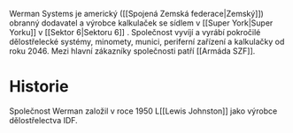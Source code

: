 Werman Systems je americký ([[Spojená Zemská federace|Zemský]]) obranný dodavatel a výrobce kalkulaček se sídlem v [[Super York|Super Yorku]] v [[Sektor 6|Sektoru 6]] . Společnost vyvíjí a vyrábí pokročilé dělostřelecké systémy, minomety, munici, periferní zařízení a kalkulačky od roku 2046. Mezi hlavní zákazníky společnosti patří [[Armáda SZF]].

# Historie

Společnost Werman založil v roce 1950 L[[Lewis Johnston]] jako výrobce dělostřelectva IDF.
